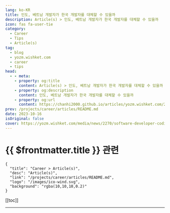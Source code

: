 ```yaml
---
lang: ko-KR
title: 인도, 베트남 개발자가 한국 개발자를 대체할 수 있을까
description: Article(s) > 인도, 베트남 개발자가 한국 개발자를 대체할 수 있을까
icon: fas fa-user-tie
category: 
  - Career
  - Tips
  - Article(s)
tag: 
  - blog
  - yozm.wishket.com
  - career
  - tips
head:
  - - meta:
    - property: og:title
      content: Article(s) > 인도, 베트남 개발자가 한국 개발자를 대체할 수 있을까
    - property: og:description
      content: 인도, 베트남 개발자가 한국 개발자를 대체할 수 있을까
    - property: og:url
      content: https://chanhi2000.github.io/articles/yozm.wishket.com/2270.html
prev: /projects/career/articles/README.md
date: 2023-10-16
isOriginal: false
cover: https://yozm.wishket.com/media/news/2270/software-developer-coding-firewall-server-computer-laptop-using-encryption-sys_7rIwcun.jpg
---
```


# {{ $frontmatter.title }} 관련

```component VPCard
{
  "title": "Career > Article(s)",
  "desc": "Article(s)",
  "link": "/projects/career/articles/README.md",
  "logo": "/images/ico-wind.svg",
  "background": "rgba(10,10,10,0.2)"
}
```

[[toc]]

---

<SiteInfo
  name="인도, 베트남 개발자가 한국 개발자를 대체할 수 있을까 | 요즘IT"
  desc="지난 1년간 시장에서 핫하다는 인도, 베트남 개발자와 함께 프로젝트를 진행했다. 이 글은 1년 동안 프로젝트를 진행하며 느낀 점, 국내 개발자들과 해외 개발자들은 어떤 점이 다른가, 어떤 어려움이 있었지에 대한 회고 겸 넋두리이다."
  url="https://yozm.wishket.com/magazine/detail/2270/"
  logo="https://yozm.wishket.com/static/renewal/img/global/gnb_yozmit.svg"
  preview="https://yozm.wishket.com/media/news/2270/software-developer-coding-firewall-server-computer-laptop-using-encryption-sys_7rIwcun.jpg"/>

<!-- TODO: 작성 -->

